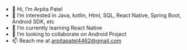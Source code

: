 - 👋 Hi, I’m Arpita Patel
- 👀 I’m interested in Java, kotlin, Html, SQL, React Native, Spring Boot, Android SDK, etc
- 🌱 I’m currently learning React Native
- 💞️ I’m looking to collaborate on Android Project
- 📫 Reach me at arpitapatel4462@gmail.com 

<!---
arpita4462/arpita4462 is a ✨ special ✨ repository because its `README.md` (this file) appears on your GitHub profile.
You can click the Preview link to take a look at your changes.
--->

